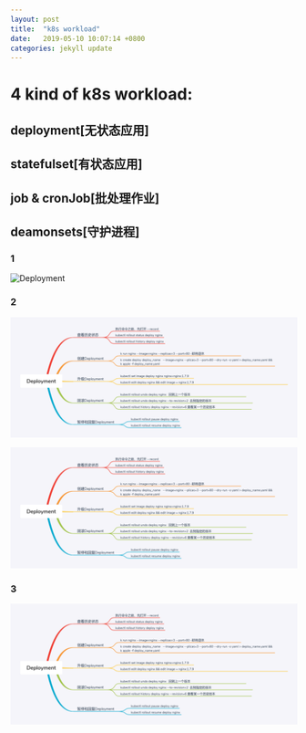 ```yaml
---
layout: post
title:  "k8s workload"
date:   2019-05-10 10:07:14 +0800
categories: jekyll update
---
```

# 4 kind of k8s workload:

## deployment[无状态应用]

## statefulset[有状态应用]
## job & cronJob[批处理作业]
## deamonsets[守护进程]

### 1
![Deployment](Deployment.png)

### 2
![Deployment](../assets/img/Deployment.png)

![](https://raw.githubusercontent.com/latermonk/latermonk.github.io/master/assets/img/Deployment.png)

### 3

![Deployment](../media/Deployment.png)
